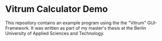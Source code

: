 
# Vitrum Calculator Demo

This repository contains an example program using the the "Vitrum" GUI-Framework.
It was written as part of my master's thesis at the Berlin University of Applied Sciences and Technology.